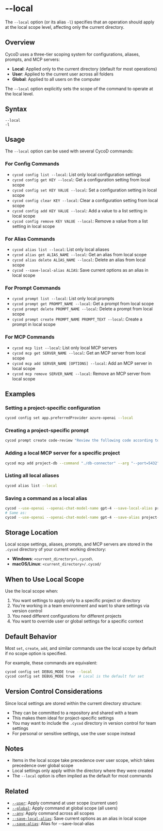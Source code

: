 # --local

The `--local` option (or its alias `-l`) specifies that an operation should apply at the local scope level, affecting only the current directory.

## Overview

CycoD uses a three-tier scoping system for configurations, aliases, prompts, and MCP servers:

- **Local**: Applied only to the current directory (default for most operations)
- **User**: Applied to the current user across all folders
- **Global**: Applied to all users on the computer

The `--local` option explicitly sets the scope of the command to operate at the local level.

## Syntax

```
--local
-l
```

## Usage

The `--local` option can be used with several CycoD commands:

### For Config Commands

- `cycod config list --local`: List only local configuration settings
- `cycod config get KEY --local`: Get a configuration setting from local scope
- `cycod config set KEY VALUE --local`: Set a configuration setting in local scope
- `cycod config clear KEY --local`: Clear a configuration setting from local scope
- `cycod config add KEY VALUE --local`: Add a value to a list setting in local scope
- `cycod config remove KEY VALUE --local`: Remove a value from a list setting in local scope

### For Alias Commands

- `cycod alias list --local`: List only local aliases
- `cycod alias get ALIAS_NAME --local`: Get an alias from local scope
- `cycod alias delete ALIAS_NAME --local`: Delete an alias from local scope
- `cycod --save-local-alias ALIAS`: Save current options as an alias in local scope

### For Prompt Commands

- `cycod prompt list --local`: List only local prompts
- `cycod prompt get PROMPT_NAME --local`: Get a prompt from local scope
- `cycod prompt delete PROMPT_NAME --local`: Delete a prompt from local scope
- `cycod prompt create PROMPT_NAME PROMPT_TEXT --local`: Create a prompt in local scope

### For MCP Commands

- `cycod mcp list --local`: List only local MCP servers
- `cycod mcp get SERVER_NAME --local`: Get an MCP server from local scope
- `cycod mcp add SERVER_NAME [OPTIONS] --local`: Add an MCP server in local scope
- `cycod mcp remove SERVER_NAME --local`: Remove an MCP server from local scope

## Examples

### Setting a project-specific configuration

```bash
cycod config set app.preferredProvider azure-openai --local
```

### Creating a project-specific prompt

```bash
cycod prompt create code-review "Review the following code according to our team's standards:" --local
```

### Adding a local MCP server for a specific project

```bash
cycod mcp add project-db --command "./db-connector" --arg "--port=5432" --local
```

### Listing all local aliases

```bash
cycod alias list --local
```

### Saving a command as a local alias

```bash
cycod --use-openai --openai-chat-model-name gpt-4 --save-local-alias project-assistant
# Same as:
cycod --use-openai --openai-chat-model-name gpt-4 --save-alias project-assistant
```

## Storage Location

Local scope settings, aliases, prompts, and MCP servers are stored in the `.cycod` directory of your current working directory:

- **Windows**: `<current_directory>\.cycod\`
- **macOS/Linux**: `<current_directory>/.cycod/`

## When to Use Local Scope

Use the local scope when:

1. You want settings to apply only to a specific project or directory
2. You're working in a team environment and want to share settings via version control
3. You need different configurations for different projects
4. You want to override user or global settings for a specific context

## Default Behavior

Most `set`, `create`, `add`, and similar commands use the local scope by default if no scope option is specified.

For example, these commands are equivalent:

```bash
cycod config set DEBUG_MODE true --local
cycod config set DEBUG_MODE true  # Local is the default for set
```

## Version Control Considerations

Since local settings are stored within the current directory structure:

- They can be committed to a repository and shared with a team
- This makes them ideal for project-specific settings
- You may want to include the `.cycod` directory in version control for team settings
- For personal or sensitive settings, use the user scope instead

## Notes

- Items in the local scope take precedence over user scope, which takes precedence over global scope
- Local settings only apply within the directory where they were created
- The `--local` option is often implied as the default for most commands

## Related

- [`--user`](/reference/cli/options/user.md): Apply command at user scope (current user)
- [`--global`](/reference/cli/options/global.md): Apply command at global scope (all users)
- [`--any`](/reference/cli/options/any.md): Apply command across all scopes
- [`--save-local-alias`](/reference/cli/options/save-local-alias.md): Save current options as an alias in local scope
- [`--save-alias`](/reference/cli/options/save-alias.md): Alias for --save-local-alias